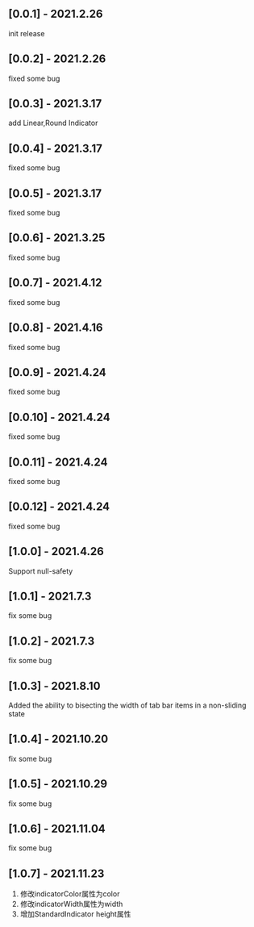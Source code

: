 ## [0.0.1] - 2021.2.26

init release

## [0.0.2] - 2021.2.26

fixed some bug

## [0.0.3] - 2021.3.17

add Linear,Round Indicator

## [0.0.4] - 2021.3.17

fixed some bug

## [0.0.5] - 2021.3.17

fixed some bug

## [0.0.6] - 2021.3.25

fixed some bug

## [0.0.7] - 2021.4.12

fixed some bug

## [0.0.8] - 2021.4.16

fixed some bug

## [0.0.9] - 2021.4.24

fixed some bug

## [0.0.10] - 2021.4.24

fixed some bug

## [0.0.11] - 2021.4.24

fixed some bug

## [0.0.12] - 2021.4.24

fixed some bug

## [1.0.0] - 2021.4.26

Support null-safety

## [1.0.1] - 2021.7.3

fix some bug

## [1.0.2] - 2021.7.3

fix some bug

## [1.0.3] - 2021.8.10
Added the ability to bisecting the width of tab bar items in a non-sliding state

## [1.0.4] - 2021.10.20
fix some bug

## [1.0.5] - 2021.10.29
fix some bug
## [1.0.6] - 2021.11.04
fix some bug

## [1.0.7] - 2021.11.23
1. 修改indicatorColor属性为color
2. 修改indicatorWidth属性为width
3. 增加StandardIndicator height属性

